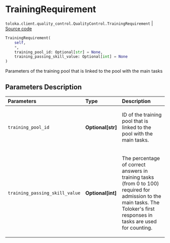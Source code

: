# TrainingRequirement
`toloka.client.quality_control.QualityControl.TrainingRequirement` | [Source code](https://github.com/Toloka/toloka-kit/blob/v1.1.0.post1/src/client/quality_control.py#L44)

```python
TrainingRequirement(
    self,
    *,
    training_pool_id: Optional[str] = None,
    training_passing_skill_value: Optional[int] = None
)
```

Parameters of the training pool that is linked to the pool with the main tasks

## Parameters Description

| Parameters | Type | Description |
| :----------| :----| :-----------|
`training_pool_id`|**Optional\[str\]**|<p>ID of the training pool that is linked to the pool with the main tasks.</p>
`training_passing_skill_value`|**Optional\[int\]**|<p>The percentage of correct answers in training tasks (from 0 to 100) required for admission to the main tasks. The Toloker&#x27;s first responses in tasks are used for counting.</p>

